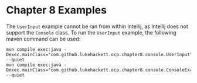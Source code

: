 # Chapter 8 Examples

The `UserInput` example cannot be ran from within Intellij, as Intellij does not support the `Console` class. 
To run the `UserInput` example, the following maven command can be used:

```shell
mvn compile exec:java -Dexec.mainClass="com.github.lukehackett.ocp.chapter8.console.UserInput" --quiet
mvn compile exec:java -Dexec.mainClass="com.github.lukehackett.ocp.chapter8.console.ConsoleExample" --quiet
```
